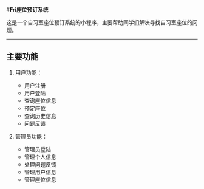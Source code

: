 #**Fri座位预订系统**

这是一个自习室座位预订系统的小程序，主要帮助同学们解决寻找自习室座位的问题。
***
## 主要功能
1. 用户功能：   
	+ 用户注册
	+ 用户登陆
	+ 查询座位信息
	+ 预定座位
	+ 查询历史信息
	+ 问题反馈   
   
	 
2. 管理员功能：   
	+ 管理员登陆
	+ 管理个人信息
	+ 处理问题反馈
 	+ 管理用户信息
	+ 管理座位信息



